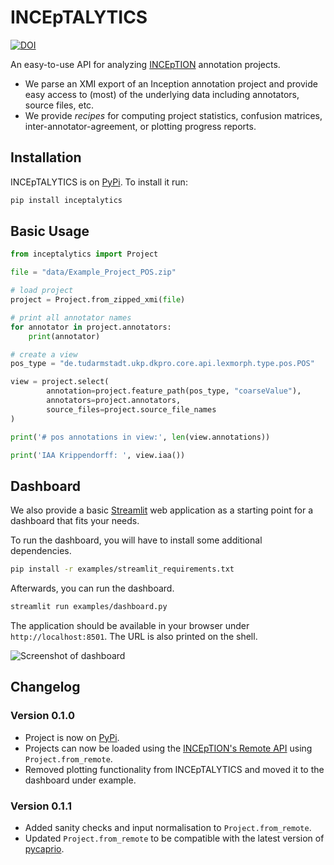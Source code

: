 # INCEpTALYTICS

[![DOI](https://zenodo.org/badge/379546031.svg)](https://zenodo.org/badge/latestdoi/379546031)

An easy-to-use API for analyzing [INCEpTION](https://inception-project.github.io) annotation projects.
* We parse an XMI export of an Inception annotation project and provide easy access to (most) of the underlying data including annotators, source files, etc.
* We provide *recipes* for computing project statistics, confusion matrices, inter-annotator-agreement, or plotting progress reports.

## Installation

INCEpTALYTICS is on [PyPi](https://pypi.org/). To install it run:

```bash
pip install inceptalytics
```

## Basic Usage

```python
from inceptalytics import Project

file = "data/Example_Project_POS.zip"

# load project
project = Project.from_zipped_xmi(file)

# print all annotator names
for annotator in project.annotators:
    print(annotator)

# create a view 
pos_type = "de.tudarmstadt.ukp.dkpro.core.api.lexmorph.type.pos.POS"

view = project.select(
        annotation=project.feature_path(pos_type, "coarseValue"), 
        annotators=project.annotators, 
        source_files=project.source_file_names
)

print('# pos annotations in view:', len(view.annotations))

print('IAA Krippendorff: ', view.iaa())
```

## Dashboard
We also provide a basic [Streamlit](http://streamlit.io) web application as a starting point for a dashboard that fits your needs.

To run the dashboard, you will have to install some additional dependencies.

```bash
pip install -r examples/streamlit_requirements.txt
```

Afterwards, you can run the dashboard.

```bash
streamlit run examples/dashboard.py
```

The application should be available in your browser under `http://localhost:8501`. The URL is also printed on the shell.

![Screenshot of dashboard](https://raw.githubusercontent.com/ltl-ude/inception-analytics/main/img/dashboard.png "Dashboard")

## Changelog

### Version 0.1.0

* Project is now on [PyPi](https://pypi.org/project/inceptalytics/).
* Projects can now be loaded using the [INCEpTION's Remote API](https://inception-project.github.io//releases/0.11.2/docs/admin-guide.html#sect_remote_api) using `Project.from_remote`.
* Removed plotting functionality from INCEpTALYTICS and moved it to the dashboard under example. 

### Version 0.1.1

* Added sanity checks and input normalisation to `Project.from_remote`.
* Updated `Project.from_remote` to be compatible with the latest version of [pycaprio](https://pypi.org/project/pycaprio/).

